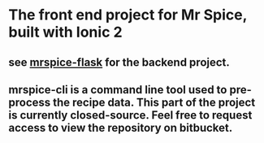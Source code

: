 # The front end project for Mr Spice, built with Ionic 2

## see [mrspice-flask](https://github.com/nigel-smk/mrspice-flask) for the backend project.
## mrspice-cli is a command line tool used to pre-process the recipe data. This part of the project is currently closed-source. Feel free to request access to view the repository on bitbucket.
